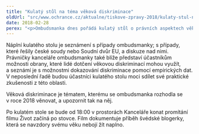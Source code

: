 ```yaml
---
title: "Kulatý stůl na téma věková diskriminace"
oldUrl: "src/www.ochrance.cz/aktualne/tiskove-zpravy-2018/kulaty-stul-na-tema-vekova-diskriminace"
date: 2018-02-28
perex: "<p>Ombudsmanka dnes pořádá kulatý stůl o právních aspektech věkové diskriminace –  především v oblasti práce a zaměstnání. Kulatého stolu se účastní zaměstnanci ministerstev, orgánů inspekce práce, soudci nebo zástupci neziskového sektoru.</p>"
---
```


<!-- imported from the old website -->

<p>Náplní kulatého stolu je seznámení s případy ombudsmanky; s případy, které řešily české soudy nebo Soudní dvůr EU, a diskuze nad nimi. Právničky kanceláře ombudsmanky také blíže představí účastníkům možnosti obrany, které lidé dotčení věkovou diskriminací mohou využít, a seznámí je s možnostmi dokazování diskriminace pomocí empirických dat. V neposlední řadě budou účastníci kulatého stolu moci sdílet své praktické zkušenosti z této oblasti.</p> <p>Věková diskriminace je tématem, kterému se ombudsmanka rozhodla se v roce 2018 věnovat, a upozornit tak na něj.</p><p> Po kulatém stole se bude od 18:00 v prostorách Kanceláře konat promítání filmu Život začíná po stovce. Film dokumentuje příběh švédské blogerky, která se navzdory svému věku nebojí žít naplno.</p>
